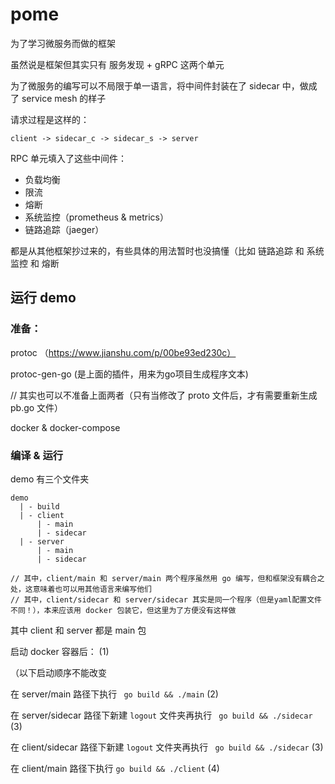 # pome

为了学习微服务而做的框架

虽然说是框架但其实只有 服务发现 + gRPC 这两个单元

为了微服务的编写可以不局限于单一语言，将中间件封装在了 sidecar 中，做成了 service mesh 的样子

请求过程是这样的：

```text
client -> sidecar_c -> sidecar_s -> server
```

RPC 单元填入了这些中间件： 

- 负载均衡
- 限流
- 熔断
- 系统监控（prometheus & metrics）
- 链路追踪（jaeger）

都是从其他框架抄过来的，有些具体的用法暂时也没搞懂（比如 链路追踪 和 系统监控 和 熔断

## 运行 demo

### 准备：

protoc （https://www.jianshu.com/p/00be93ed230c）

protoc-gen-go (是上面的插件，用来为go项目生成程序文本)

// 其实也可以不准备上面两者（只有当修改了 proto 文件后，才有需要重新生成 pb.go 文件）

docker & docker-compose

### 编译 & 运行

demo 有三个文件夹

```text
demo
  | - build
  | - client
      | - main
      | - sidecar
  | - server
      | - main
      | - sidecar

// 其中，client/main 和 server/main 两个程序虽然用 go 编写，但和框架没有耦合之处，这意味着也可以用其他语言来编写他们
// 其中，client/sidecar 和 server/sidecar 其实是同一个程序（但是yaml配置文件不同！），本来应该用 docker 包装它，但这里为了方便没有这样做
```

其中 client 和 server 都是 main 包

启动 docker 容器后： (1)

（以下启动顺序不能改变

在 server/main 路径下执行 ` go build && ./main` (2)

在 server/sidecar 路径下新建 `logout` 文件夹再执行 ` go build && ./sidecar` (3)

在 client/sidecar 路径下新建 `logout` 文件夹再执行 ` go build && ./sidecar` (3)

在 client/main 路径下执行  `go build && ./client` (4)